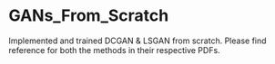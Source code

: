 # GANs_From_Scratch

Implemented and trained DCGAN & LSGAN from scratch. Please find reference for both the methods in their respective PDFs.
